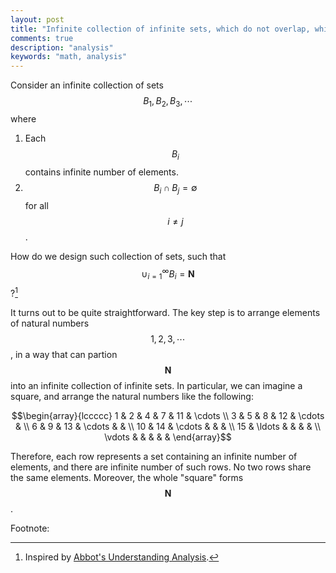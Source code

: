 ```yaml
---
layout: post
title: "Infinite collection of infinite sets, which do not overlap, which form natural numbers"
comments: true
description: "analysis"
keywords: "math, analysis"
---
```


Consider an infinite collection of sets $$B_1, B_2, B_3, \cdots $$ where
1. Each $$B_i$$ contains infinite number of elements.
2. $$B_i \cap B_j = \emptyset $$ for all $$i \neq j$$.

How do we design such collection of sets, such that $$ \cup_{i=1}^{\infty} B_i = \mathbf{N}$$?[^1]

It turns out to be quite straightforward. The key step is to arrange elements of natural numbers $$1,2,3,\cdots $$, in a way that can partion $$\mathbf{N}$$ into an infinite collection of infinite sets. In particular,
we can imagine a square, and arrange the natural numbers like the following:

$$\begin{array}{lccccc}
    1 & 2 & 4 & 7 & 11 & \cdots \\
    3 & 5 & 8 & 12 & \cdots & \\
    6 & 9 & 13 & \cdots & & \\
    10 & 14 & \cdots & & & \\
    15 & \ldots & & & & \\
    \vdots & & & & &
  \end{array}$$

Therefore, each row represents a set containing an infinite number of elements, and there are infinite number of such rows. No two rows share the same elements. Moreover, the whole "square" forms $$\mathbf{N}$$.

Footnote:

[^1]: Inspired by [Abbot's Understanding Analysis](https://www.amazon.com/Understanding-Analysis-Undergraduate-Texts-Mathematics/dp/1493927116).
